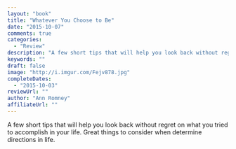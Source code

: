 ```yaml
---
layout: "book"
title: "Whatever You Choose to Be"
date: "2015-10-07"
comments: true
categories:
  - "Review"
description: "A few short tips that will help you look back without regret on what you tried to accomplish in your life.  Great things to consider when determine di"
keywords: ""
draft: false
image: "http://i.imgur.com/Fejv878.jpg"
completeDates:
  - "2015-10-03"
reviewUrl: ""
author: "Ann Romney"
affiliateUrl: ""
---
```


A few short tips that will help you look back without regret on what you tried to accomplish in your life.  Great things to consider when determine directions in life.
